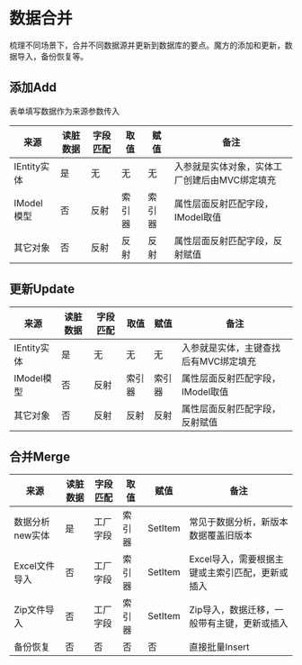 # 数据合并

梳理不同场景下，合并不同数据源并更新到数据库的要点。魔方的添加和更新，数据导入，备份恢复等。

## 添加Add

表单填写数据作为来源参数传入

| 来源        | 读脏数据 | 字段匹配 | 取值   | 赋值   | 备注                                          |
| ----------- | -------- | -------- | ------ | ------ | --------------------------------------------- |
| IEntity实体 | 是       | 无       | 无     | 无     | 入参就是实体对象，实体工厂创建后由MVC绑定填充 |
| IModel模型  | 否       | 反射     | 索引器 | 索引器 | 属性层面反射匹配字段，IModel取值              |
| 其它对象    | 否       | 反射     | 反射   | 反射   | 属性层面反射匹配字段，反射赋值                |

## 更新Update

| 来源        | 读脏数据 | 字段匹配 | 取值   | 赋值   | 备注                                  |
| ----------- | -------- | -------- | ------ | ------ | ------------------------------------- |
| IEntity实体 | 是       | 无       | 无     | 无     | 入参就是实体，主键查找后有MVC绑定填充 |
| IModel模型  | 否       | 反射     | 索引器 | 索引器 | 属性层面反射匹配字段，IModel取值      |
| 其它对象    | 否       | 反射     | 反射   | 反射   | 属性层面反射匹配字段，反射赋值        |

## 合并Merge

| 来源            | 读脏数据 | 字段匹配 | 取值   | 赋值    | 备注                                            |
| --------------- | -------- | -------- | ------ | ------- | ----------------------------------------------- |
| 数据分析new实体 | 是       | 工厂字段 | 索引器 | SetItem | 常见于数据分析，新版本数据覆盖旧版本            |
| Excel文件导入   | 否       | 工厂字段 | 索引器 | SetItem | Excel导入，需要根据主键或主索引匹配，更新或插入 |
| Zip文件导入     | 否       | 工厂字段 | 索引器 | SetItem | Zip导入，数据迁移，一般带有主键，更新或插入     |
| 备份恢复        | 否       | 否       | 否     | 否      | 直接批量Insert                                  |

